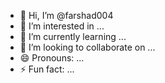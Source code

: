 - 👋 Hi, I’m @farshad004 
- 👀 I’m interested in ... 
- 🌱 I’m currently learning ... 
- 💞️ I’m looking to collaborate on ...      
- 😄 Pronouns: ...   
- ⚡ Fun fact: ...   

<!---
farshad004/farshad004 is a ✨ special ✨ repository because its `README.md` (this file) appears on your GitHub profile. 
You can click the Preview link to take a look at your changes.
--->
